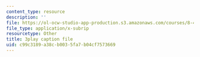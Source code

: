```yaml
---
content_type: resource
description: ''
file: https://ol-ocw-studio-app-production.s3.amazonaws.com/courses/8-421-atomic-and-optical-physics-i-spring-2014/c99c3189a38cb0035fa7b04cf7573669_OMdGWyruixk.srt
file_type: application/x-subrip
resourcetype: Other
title: 3play caption file
uid: c99c3189-a38c-b003-5fa7-b04cf7573669
---
```


